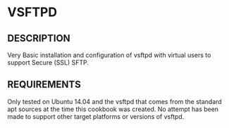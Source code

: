 # VSFTPD

## DESCRIPTION

Very Basic installation and configuration of vsftpd with virtual users to support Secure (SSL) SFTP.


## REQUIREMENTS

Only tested on Ubuntu 14.04 and the vsftpd that comes from the standard apt sources at the time this cookbook was created. No attempt has been made to support other target platforms or versions of vsftpd.
